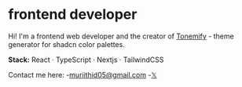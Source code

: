 # frontend developer

Hi! I'm a frontend web developer and the creator of
[Tonemify](https://tonemify.vercel.app) - theme generator for shadcn color
palettes.

**Stack:** React · TypeScript · Nextjs · TailwindCSS

Contact me here: -[muriithid05@gmail.com](mailto:muriithid05@gmail.com) -[𝕏](https://x.com/messages/compose?recipient_id=1803751087003848704)
